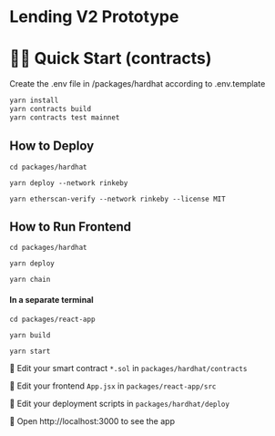 #  Lending V2 Prototype
 

 
# 🏄‍♂️ Quick Start (contracts)

Create the .env file in /packages/hardhat according to .env.template

```bash
yarn install 
yarn contracts build 
yarn contracts test mainnet
```

 
## How to Deploy 

```
cd packages/hardhat 

yarn deploy --network rinkeby 

yarn etherscan-verify --network rinkeby --license MIT 
```

## How to Run Frontend 

```
cd packages/hardhat 

yarn deploy 

yarn chain 
```

#### In a separate terminal

```
cd packages/react-app

yarn build 

yarn start 
```
 

🔏 Edit your smart contract `*.sol` in `packages/hardhat/contracts`

📝 Edit your frontend `App.jsx` in `packages/react-app/src`

💼 Edit your deployment scripts in `packages/hardhat/deploy`

📱 Open http://localhost:3000 to see the app

